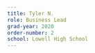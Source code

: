 ```yaml
---
title: Tyler N.
role: Business Lead
grad-year: 2020
order-number: 2
school: Lowell High School
---
```


